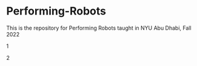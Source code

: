 # Performing-Robots
This is the repository for Performing Robots taught in NYU Abu Dhabi, Fall 2022

1

2
